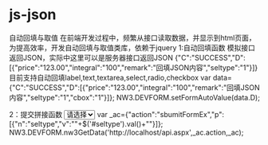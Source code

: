 # js-json
自动回填与取值
在前端开发过程中，频繁从接口读取数据，并显示到html页面，为提高效率，开发自动回填与取值类库，依赖于jquery
1:自动回填函数
模拟接口返回JSON，实际中这里可以是服务器接口返回JSON
{"C":"SUCCESS","D":[{"price":"123.00","integral":"100","remark":"回填JSON内容","seltype":"1"}]}
目前支持自动回填label,text,textarea,select,radio,checkbox
var data={"C":"SUCCESS","D":[{"price":"123.00","integral":"100","remark":"回填JSON内容","seltype":"1","cbox":"1"}]};
NW3.DEVFORM.setFormAutoValue(data.D);

2：提交拼接函数
<select name="seltype" id="seltype"><option value="">请选择</option><option value="1">A</option><option value="21">B</option></select>
var _ac={"action":"sbumitFormEx","p":[{"n":"seltype","v":""+$('#seltype').val()+""}]};
NW3.DEVFORM.nw3GetData('http://localhost/api.aspx',_ac.action,_ac);
